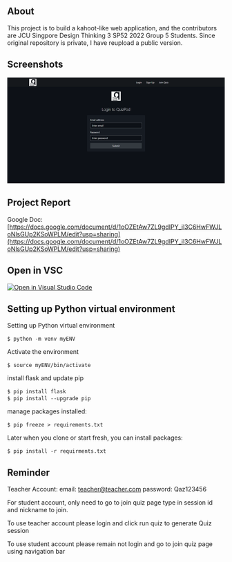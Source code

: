 ## About
This project is to build a kahoot-like web application, and the contributors are JCU Singpore Design Thinking 3 SP52 2022 Group 5 Students. Since original repository is private, I have reupload a public version.

## Screenshots
![Login Page](https://github.com/technical-zebra/Coursework_3405/blob/main/Screenshots/Picture1.png "Login Page")



## Project Report
Google Doc: [https://docs.google.com/document/d/1oOZEtAw7ZL9gdIPY_il3C6HwFWJLoNlsGUp2KSoWPLM/edit?usp=sharing](https://docs.google.com/document/d/1oOZEtAw7ZL9gdIPY_il3C6HwFWJLoNlsGUp2KSoWPLM/edit?usp=sharing)


## Open in VSC
[![Open in Visual Studio Code](https://classroom.github.com/assets/open-in-vscode-c66648af7eb3fe8bc4f294546bfd86ef473780cde1dea487d3c4ff354943c9ae.svg)](https://classroom.github.com/online_ide?assignment_repo_id=8146176&assignment_repo_type=AssignmentRepo)

## Setting up Python virtual environment
Setting up Python virtual environment

```
$ python -m venv myENV
```
Activate the environment

```
$ source myENV/bin/activate
```

install flask and update pip

```
$ pip install flask
$ pip install --upgrade pip
```

manage packages installed:

```
$ pip freeze > requirements.txt
```

Later when you clone or start fresh, you can install packages:

```
$ pip install -r requirments.txt
```
## Reminder
Teacher Account: 
email: teacher@teacher.com
password: Qaz123456

For student account, only need to go to join quiz page type in session id and nickname to join.

To use teacher account please login and click run quiz to generate Quiz session

To use student account please remain not login and go to join quiz page using navigation bar




